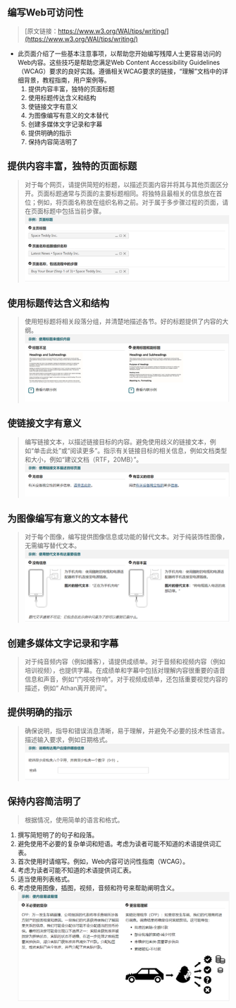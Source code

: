 ## 编写Web可访问性
> [原文链接：https://www.w3.org/WAI/tips/writing/](https://www.w3.org/WAI/tips/writing/)
* 此页面介绍了一些基本注意事项，以帮助您开始编写残障人士更容易访问的Web内容。这些技巧是帮助您满足Web Content Accessibility Guidelines（WCAG）要求的良好实践。遵循相关WCAG要求的链接，“理解”文档中的详细背景，教程指南，用户案例等。
  1. 提供内容丰富，独特的页面标题
  2. 使用标题传达含义和结构
  3. 使链接文字有意义
  4. 为图像编写有意义的文本替代
  5. 创建多媒体文字记录和字幕
  6. 提供明确的指示
  7. 保持内容简洁明了
## 提供内容丰富，独特的页面标题
> 对于每个网页，请提供简短的标题，以描述页面内容并将其与其他页面区分开。页面标题通常与页面的主要标题相同。将独特且最相关的信息放在首位；例如，将页面名称放在组织名称之前。对于属于多步骤过程的页面，请在页面标题中包括当前步骤。
![YMBT](https://raw.githubusercontent.com/EasonQXF/Web_Operations/master/images/1.png)
## 使用标题传达含义和结构
> 使用短标题将相关段落分组，并清楚地描述各节。好的标题提供了内容的大纲。
![HYHJG](https://raw.githubusercontent.com/EasonQXF/Web_Operations/master/images/2.png)
## 使链接文字有意义
> 编写链接文本，以描述链接目标的内容。避免使用歧义的链接文本，例如“单击此处”或“阅读更多”。指示有关链接目标的相关信息，例如文档类型和大小，例如“建议文档（RTF，20MB）”。
![LJWZ](https://raw.githubusercontent.com/EasonQXF/Web_Operations/master/images/3.png)
## 为图像编写有意义的文本替代
> 对于每个图像，编写提供图像信息或功能的替代文本。对于纯装饰性图像，无需编写替代文本。
![WBTD](https://raw.githubusercontent.com/EasonQXF/Web_Operations/master/images/4.png)
## 创建多媒体文字记录和字幕
> 对于纯音频内容（例如播客），请提供成绩单。对于音频和视频内容（例如培训视频），也提供字幕。在成绩单和字幕中包括对理解内容很重要的语音信息和声音，例如“门吱吱作响”。对于视频成绩单，还包括重要视觉内容的描述，例如“ Athan离开房间”。
## 提供明确的指示
> 确保说明，指导和错误消息清晰，易于理解，并避免不必要的技术性语言。描述输入要求，例如日期格式。
![MQZS](https://raw.githubusercontent.com/EasonQXF/Web_Operations/master/images/5.png)
## 保持内容简洁明了
> 根据情况，使用简单的语言和格式。
 1. 撰写简短明了的句子和段落。
 2. 避免使用不必要的复杂单词和短语。考虑为读者可能不知道的术语提供词汇表。
 3. 首次使用时请缩写。例如，Web内容可访问性指南（WCAG）。
 4. 考虑为读者可能不知道的术语提供词汇表。
 5. 适当使用列表格式。
 6. 考虑使用图像，插图，视频，音频和符号来帮助阐明含义。
![NRJJML](https://raw.githubusercontent.com/EasonQXF/Web_Operations/master/images/6.png)
